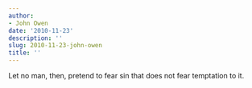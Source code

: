 ```yaml
---
author:
- John Owen
date: '2010-11-23'
description: ''
slug: 2010-11-23-john-owen
title: ''
---
```

Let no man, then, pretend to fear sin that does not fear temptation to it.



